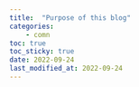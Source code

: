 ```yaml
---
title:  "Purpose of this blog" 
categories:
    - comn
toc: true
toc_sticky: true
date: 2022-09-24
last_modified_at: 2022-09-24
---
```

